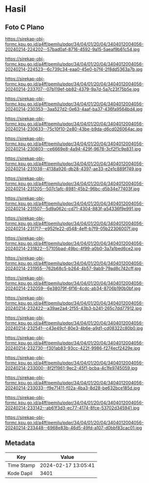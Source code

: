 # Hasil

## Foto C Plano

https://sirekap-obj-formc.kpu.go.id/a4ff/pemilu/pdpr/34/04/01/20/04/3404012004056-20240214-224202--57bad0af-8716-4592-9a15-5aeaf9b61c54.jpg

https://sirekap-obj-formc.kpu.go.id/a4ff/pemilu/pdpr/34/04/01/20/04/3404012004056-20240214-224523--6c739c34-eaa0-45e0-b7f4-2f8dd5363a7b.jpg

https://sirekap-obj-formc.kpu.go.id/a4ff/pemilu/pdpr/34/04/01/20/04/3404012004056-20240214-233707--07b119ef-bb82-4379-9a7d-5a7c23f75b5e.jpg

https://sirekap-obj-formc.kpu.go.id/a4ff/pemilu/pdpr/34/04/01/20/04/3404012004056-20240214-230353--3aa527d2-0e63-4aaf-ba37-436fa9564bd4.jpg

https://sirekap-obj-formc.kpu.go.id/a4ff/pemilu/pdpr/34/04/01/20/04/3404012004056-20240214-230633--75c10f10-2e80-43be-b9da-d6cd026064ac.jpg

https://sirekap-obj-formc.kpu.go.id/a4ff/pemilu/pdpr/34/04/01/20/04/3404012004056-20240214-230803--ce6669e8-4a94-429f-9678-3cf2f1c9e831.jpg

https://sirekap-obj-formc.kpu.go.id/a4ff/pemilu/pdpr/34/04/01/20/04/3404012004056-20240214-231038--4138a926-db28-4397-ae33-e2e1c889f749.jpg

https://sirekap-obj-formc.kpu.go.id/a4ff/pemilu/pdpr/34/04/01/20/04/3404012004056-20240214-231205--507c1afc-8981-45b2-96bc-d5b34e77403f.jpg

https://sirekap-obj-formc.kpu.go.id/a4ff/pemilu/pdpr/34/04/01/20/04/3404012004056-20240214-231507--5d9a062c-cd71-4304-883f-a54336f9e991.jpg

https://sirekap-obj-formc.kpu.go.id/a4ff/pemilu/pdpr/34/04/01/20/04/3404012004056-20240214-231717--e952fe22-d548-4eff-b7f9-05b22306007f.jpg

https://sirekap-obj-formc.kpu.go.id/a4ff/pemilu/pdpr/34/04/01/20/04/3404012004056-20240214-231822--57105bad-49bc-4f99-a0b0-3a7a1bed6ce2.jpg

https://sirekap-obj-formc.kpu.go.id/a4ff/pemilu/pdpr/34/04/01/20/04/3404012004056-20240214-231955--762b68c5-b264-4b57-9ab9-79ad8c742cff.jpg

https://sirekap-obj-formc.kpu.go.id/a4ff/pemilu/pdpr/34/04/01/20/04/3404012004056-20240214-232059--6e38079f-6f16-4cdc-ab34-8706b190b0bf.jpg

https://sirekap-obj-formc.kpu.go.id/a4ff/pemilu/pdpr/34/04/01/20/04/3404012004056-20240214-232422--a39ae2a4-2f55-43b3-b241-265c7dd77912.jpg

https://sirekap-obj-formc.kpu.go.id/a4ff/pemilu/pdpr/34/04/01/20/04/3404012004056-20240214-232541--c43e49cf-80e3-4b6e-a9d1-cd08322c80b0.jpg

https://sirekap-obj-formc.kpu.go.id/a4ff/pemilu/pdpr/34/04/01/20/04/3404012004056-20240214-232730--f301ab83-93cc-422f-9986-f274ecf2429e.jpg

https://sirekap-obj-formc.kpu.go.id/a4ff/pemilu/pdpr/34/04/01/20/04/3404012004056-20240214-233000--8f2f1961-9ec2-45f1-bcba-4c1fe9745059.jpg

https://sirekap-obj-formc.kpu.go.id/a4ff/pemilu/pdpr/34/04/01/20/04/3404012004056-20240214-233033--f9e71411-f02a-4ba3-8d28-be632bce185d.jpg

https://sirekap-obj-formc.kpu.go.id/a4ff/pemilu/pdpr/34/04/01/20/04/3404012004056-20240214-233142--ab61f3d3-ec77-4174-8fce-53702d345941.jpg

https://sirekap-obj-formc.kpu.go.id/a4ff/pemilu/pdpr/34/04/01/20/04/3404012004056-20240214-233448--6968e83b-46d5-49fd-a107-d0bbf83cac01.jpg


## Metadata

| Key        | Value               |
| ---------- | ------------------- |
| Time Stamp | 2024-02-17 13:05:41 |
| Kode Dapil | 3401                |



